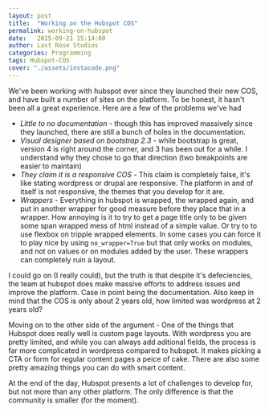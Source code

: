 ```yaml
---
layout: post
title:  "Working on the Hubspot COS"
permalink: working-on-hubspot
date:   2015-09-21 15:14:00
author: Last Rose Studios
categories: Programming
tags: Hubspot-COS
cover: "./assets/instacode.png"
---
```


We've been working with hubspot ever since they launched their new COS, and have built a number of sites on the platform. To be honest, it hasn't been all a great experience.
Here are a few of the problems we've had
-  *Little to no documentation* - though this has improved massively since they launched, there are still a bunch of holes in the documentation.
-  *Visual designer based on bootstrap 2.3* - while bootstrap is great, version 4 is right around the corner, and 3 has been out for a while. I understand why they chose to go that direction (two breakpoints are easier to maintain)
-  *They claim it is a responsive COS* - This claim is completely false, it's like stating wordpress or drupal are responsive. The platform in and of itself is not responsive, the themes that you develop for it are.
-  *Wrappers* - Everything in hubspot is wrapped, the wrapped again, and put in another wrapper for good measure before they place that in a wrapper. How annoying is it to try to get a page title only to be given some span wrapped mess of html instead of a simple value. Or try to to use flexbox on tripple wrapped elements. In some cases you can force it to play nice by using `no_wrapper=True` but that only works on modules, and not on values or on modules added by the user. These wrappers can completely ruin a layout.

I could go on (I really could), but the truth is that despite it's defeciencies, the team at hubspot does make massive efforts to address issues and improve the platform. Case in point being the documentation. Also keep in mind that the COS is only about 2 years old, how limited was wordpress at 2 years old?

Moving on to the other side of the argument - One of the things that Hubspot does really well is custom page layouts. With wordpress you are pretty limited, and while you can always add aditional fields, the process is far more complicated in wordpress compared to hubspot. It makes picking a CTA or form for regular content pages a peice of cake. There are also some pretty amazing things you can do with smart content. 

At the end of the day, Hubspot presents a lot of challenges to develop for, but not more than any other platform. The only difference is that the community is smaller (for the moment). 